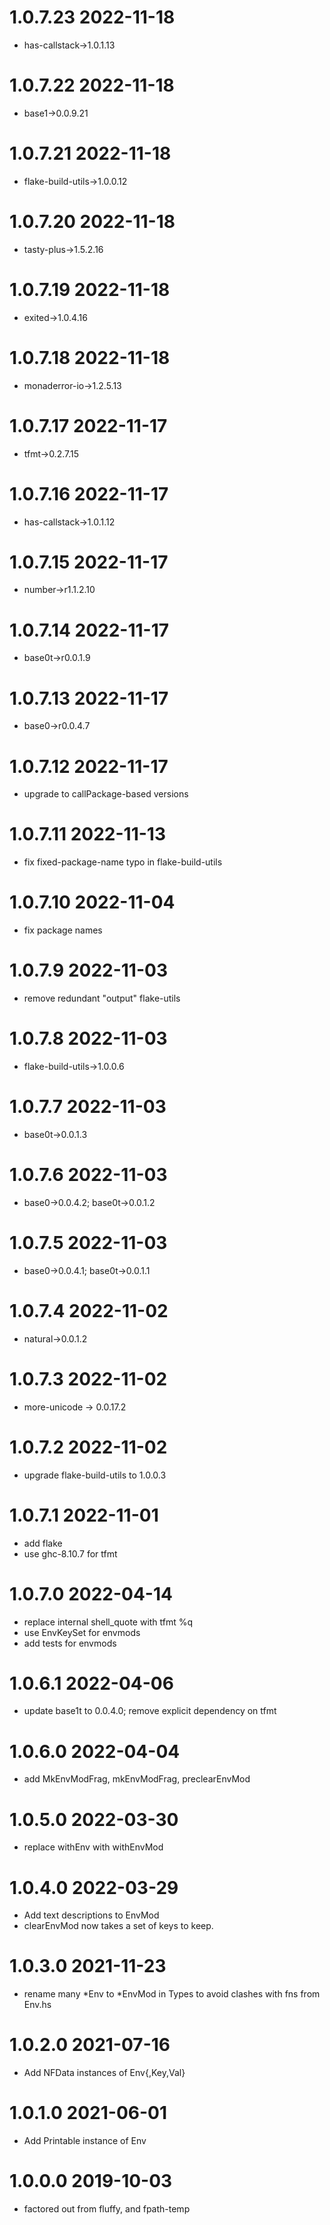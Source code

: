 1.0.7.23 2022-11-18
===================
- has-callstack->1.0.1.13

1.0.7.22 2022-11-18
===================
- base1->0.0.9.21

1.0.7.21 2022-11-18
===================
- flake-build-utils->1.0.0.12

1.0.7.20 2022-11-18
===================
- tasty-plus->1.5.2.16

1.0.7.19 2022-11-18
===================
- exited->1.0.4.16

1.0.7.18 2022-11-18
===================
- monaderror-io->1.2.5.13

1.0.7.17 2022-11-17
===================
- tfmt->0.2.7.15

1.0.7.16 2022-11-17
===================
- has-callstack->1.0.1.12

1.0.7.15 2022-11-17
===================
- number->r1.1.2.10

1.0.7.14 2022-11-17
===================
- base0t->r0.0.1.9

1.0.7.13 2022-11-17
===================
- base0->r0.0.4.7

1.0.7.12 2022-11-17
===================
- upgrade to callPackage-based versions

1.0.7.11 2022-11-13
===================
- fix fixed-package-name typo in flake-build-utils

1.0.7.10 2022-11-04
===================
- fix package names

1.0.7.9 2022-11-03
==================
- remove redundant "output" flake-utils

1.0.7.8 2022-11-03
==================
- flake-build-utils->1.0.0.6

1.0.7.7 2022-11-03
==================
- base0t->0.0.1.3

1.0.7.6 2022-11-03
==================
- base0->0.0.4.2; base0t->0.0.1.2

1.0.7.5 2022-11-03
==================
- base0->0.0.4.1; base0t->0.0.1.1

1.0.7.4 2022-11-02
==================
- natural->0.0.1.2

1.0.7.3 2022-11-02
==================
- more-unicode -> 0.0.17.2

1.0.7.2 2022-11-02
==================
- upgrade flake-build-utils to 1.0.0.3

1.0.7.1 2022-11-01
==================
- add flake
- use ghc-8.10.7 for tfmt

1.0.7.0 2022-04-14
==================
- replace internal shell_quote with tfmt %q
- use EnvKeySet for envmods
- add tests for envmods

1.0.6.1 2022-04-06
==================
- update base1t to 0.0.4.0; remove explicit dependency on tfmt

1.0.6.0 2022-04-04
==================
- add MkEnvModFrag, mkEnvModFrag, preclearEnvMod

1.0.5.0 2022-03-30
==================
- replace withEnv with withEnvMod

1.0.4.0 2022-03-29
==================
- Add text descriptions to EnvMod
- clearEnvMod now takes a set of keys to keep.

1.0.3.0 2021-11-23
==================
- rename many *Env to *EnvMod in Types to avoid clashes with fns from Env.hs

1.0.2.0 2021-07-16
==================
- Add NFData instances of Env{,Key,Val}

1.0.1.0 2021-06-01
==================
- Add Printable instance of Env

1.0.0.0 2019-10-03
==================
- factored out from fluffy, and fpath-temp
